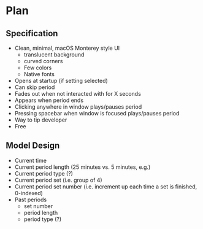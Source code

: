 # Plan

## Specification

* Clean, minimal, macOS Monterey style UI
  * translucent background
  * curved corners
  * Few colors
  * Native fonts
* Opens at startup (if setting selected)
* Can skip period
* Fades out when not interacted with for X seconds
* Appears when period ends
* Clicking anywhere in window plays/pauses period
* Pressing spacebar when window is focused plays/pauses period
* Way to tip developer
* Free

## Model Design

* Current time
* Current period length (25 minutes vs. 5 minutes, e.g.)
* Current period type (?)
* Current period set (i.e. group of 4)
* Current period set number (i.e. increment up each time a set is finished, 0-indexed)
* Past periods
  * set number
  * period length
  * period type (?)

